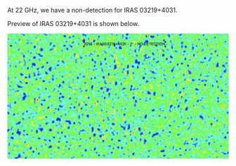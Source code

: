 At 22 GHz, we have a non-detection for IRAS 03219+4031.

Preview of IRAS 03219+4031 is shown below.

![IRAS03219+4031](IRAS03219+4031.png "IRAS03219+4031")
